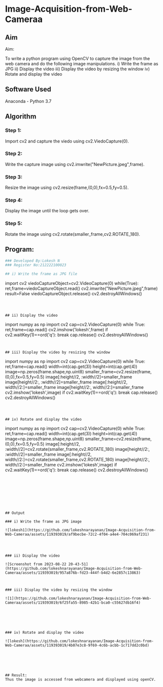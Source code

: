 # Image-Acquisition-from-Web-Cameraa
## Aim
 
Aim:
 
To write a python program using OpenCV to capture the image from the web camera and do the following image manipulations.
i) Write the frame as JPG 
ii) Display the video 
iii) Display the video by resizing the window
iv) Rotate and display the video

## Software Used
Anaconda - Python 3.7
## Algorithm

### Step 1:

Import cv2 and capture the viedo using cv2.ViedoCapture(0).

### Step 2:

Write the capture image using cv2.imwrite("NewPicture.jpeg",frame).
### Step 3:


Resize the image using cv2.resize(frame,(0,0),fx=0.5,fy=0.5).

### Step 4:

Display the image until the loop gets over.

### Step 5:

Rotate the image using cv2.rotate(smaller_frame,cv2.ROTATE_180).

## Program:
``` Python
### Developed By:Lokesh N
### Register No:212222100023

## i) Write the frame as JPG file
```
import cv2
viedoCaptureObject=cv2.VideoCapture(0)
while(True):
    ret,frame=viedoCaptureObject.read()
    cv2.imwrite("NewPicture.jpeg",frame)
    result=False
viedoCaptureObject.release()
cv2.destroyAllWindows()
```



## ii) Display the video

```
import numpy as np
import cv2
cap=cv2.VideoCapture(0)
while True:
    ret,frame=cap.read()
    cv2.imshow('lokesh',frame)
    if cv2.waitKey(1)==ord('q'):
        break
cap.release()
cv2.destroyAllWindows()
```


## iii) Display the video by resizing the window

```
import numpy as np
import cv2
cap=cv2.VideoCapture(0)
while True:
    ret,frame=cap.read()
    width=int(cap.get(3))
    height=int(cap.get(4))
    image=np.zeros(frame.shape,np.uint8)
    smaller_frame=cv2.resize(frame,(0,0),fx=0.5,fy=0.5)
    image[:height//2, :width//2]=smaller_frame
    image[height//2:, :width//2]=smaller_frame
    image[:height//2, width//2:]=smaller_frame
    image[height//2:, width//2:]=smaller_frame
    cv2.imshow('lokesh',image)
    if cv2.waitKey(1)==ord('q'):
        break
cap.release()
cv2.destroyAllWindows()
```



## iv) Rotate and display the video
```
import numpy as np
import cv2
cap=cv2.VideoCapture(0)
while True:
    ret,frame=cap.read()
    width=int(cap.get(3))
    height=int(cap.get(4))
    image=np.zeros(frame.shape,np.uint8)
    smaller_frame=cv2.resize(frame,(0,0),fx=0.5,fy=0.5)
    image[:height//2, :width//2]=cv2.rotate(smaller_frame,cv2.ROTATE_180)
    image[height//2:, :width//2]=smaller_frame
    image[:height//2, width//2:]=cv2.rotate(smaller_frame,cv2.ROTATE_180)
    image[height//2:, width//2:]=smaller_frame
    cv2.imshow('lokesh',image)
    if cv2.waitKey(1)==ord('q'):
        break
cap.release()
cv2.destroyAllWindows()
```








## Output

### i) Write the frame as JPG image

![lokesh1](https://github.com/lokeshnarayanan/Image-Acquisition-from-Web-Cameraa/assets/119393019/af9becbe-72c2-4f04-a4e4-704c069af231)




### ii) Display the video

![Screenshot from 2023-08-22 20-43-51](https://github.com/lokeshnarayanan/Image-Acquisition-from-Web-Cameraa/assets/119393019/957a876b-fd23-444f-b4d2-6e2857c13863)



### iii) Display the video by resizing the window

![1](https://github.com/lokeshnarayanan/Image-Acquisition-from-Web-Cameraa/assets/119393019/6f25fa55-8985-42b1-bca0-c55627db16f4)






### iv) Rotate and display the video

![lokesh](https://github.com/lokeshnarayanan/Image-Acquisition-from-Web-Cameraa/assets/119393019/4b07e3c8-9f69-4c6b-acbb-1c717dd2c0bd)






## Result:
Thus the image is accessed from webcamera and displayed using openCV.
